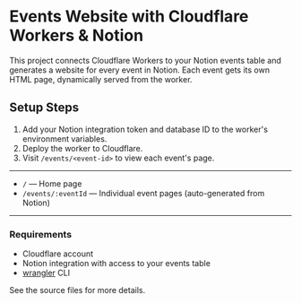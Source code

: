 # Events Website with Cloudflare Workers & Notion

This project connects Cloudflare Workers to your Notion events table and generates a website for every event in Notion. Each event gets its own HTML page, dynamically served from the worker.

## Setup Steps
1. Add your Notion integration token and database ID to the worker's environment variables.
2. Deploy the worker to Cloudflare.
3. Visit `/events/<event-id>` to view each event's page.

---

- `/` — Home page
- `/events/:eventId` — Individual event pages (auto-generated from Notion)

---

### Requirements
- Cloudflare account
- Notion integration with access to your events table
- [wrangler](https://developers.cloudflare.com/workers/wrangler/) CLI

See the source files for more details.
